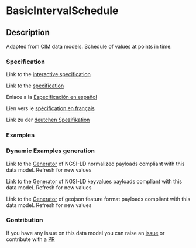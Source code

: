# BasicIntervalSchedule

## Description 

Adapted from CIM data models. Schedule of values at points in time.
### Specification

Link to the [interactive specification](https://swagger.lab.fiware.org/?url=https://smart-data-models.github.io/dataModel.EnergyCIM/BasicIntervalSchedule/swagger.yaml)

Link to the [specification](https://smart-data-models.github.io/dataModel.EnergyCIM/BasicIntervalSchedule/doc/spec.md)

Enlace a la [Especificación en español](https://smart-data-models.github.io/dataModel.EnergyCIM/BasicIntervalSchedule/doc/spec_ES.md)

Lien vers le [spécification en français](https://smart-data-models.github.io/dataModel.EnergyCIM/BasicIntervalSchedule/doc/spec_FR.md)

Link zu der [deutchen Spezifikation](https://smart-data-models.github.io/dataModel.EnergyCIM/BasicIntervalSchedule/doc/spec_DE.md)
### Examples
### Dynamic Examples generation

Link to the [Generator](https://smartdatamodels.org/extra/ngsi-ld_generator_v0.92.php?schemaUrl=https://raw.githubusercontent.com/smart-data-models/dataModel.EnergyCIM/master/BasicIntervalSchedule/schema.json&email=info@smartdatamodels.org) of NGSI-LD normalized payloads compliant with this data model. Refresh for new values

Link to the [Generator](https://smartdatamodels.org/extra/ngsi-ld_generator_keyvalues_v0.92.php?schemaUrl=https://raw.githubusercontent.com/smart-data-models/dataModel.EnergyCIM/master/BasicIntervalSchedule/schema.json&email=info@smartdatamodels.org) of NGSI-LD keyvalues payloads compliant with this data model. Refresh for new values

Link to the [Generator](https://smartdatamodels.org/extra/geojson_features_generator_v1.0.php?schemaUrl=https://raw.githubusercontent.com/smart-data-models/dataModel.EnergyCIM/master/BasicIntervalSchedule/schema.json&email=info@smartdatamodels.org) of geojson feature format payloads compliant with this data model. Refresh for new values
### Contribution

 If you have any issue on this data model you can raise an [issue](https://github.com/smart-data-models/dataModel.EnergyCIM/issues)  or contribute with a [PR](https://github.com/smart-data-models/dataModel.EnergyCIM/pulls)